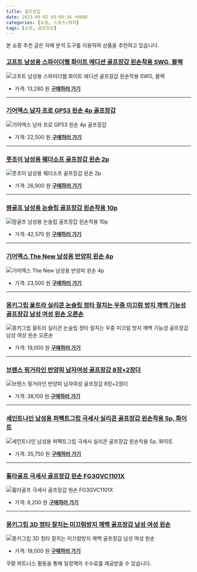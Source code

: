 ```yaml
---
title: 골프장갑
date: 2023-09-02 03:09:34 +0800
categories: [쇼핑, 스포츠/레저]
tags: [쇼핑, 골프장갑]
---
```

본 쇼핑 추천 글은 자체 분석 도구를 이용하여 상품을 추천하고 있습니다.
### [고프트 남성용 스파이더웹 화이트 에디션 골프장갑 왼손착용 SWG, 블랙](https://link.coupang.com/re/AFFSDP?lptag=AF1030537&pageKey=1972483808&itemId=3355070436&vendorItemId=71341833944&traceid=V0-153-17e570cc2c208591&clickBeacon=Uif%2FM5Hll%2FKUpZjJXZBwwO3fqwsacgDmlHP6Rl%2FZDunLVtdvgpPMY%2BdtXC1tojyS3k0H4rPWu0okZXcv921a%2BxUdtGo6aDxU4V8KcUJGztOQ3EiAzbQ5UEoC4HWkK%2BpK4qUwDNckPTp26BTPCwA8TO6Lxe2a0EfDzu7nPfemmS3wAAO%2BJtZz3ZFCGRzmzQ4X5%2FCBXQdY8AWYIEO7nR65uNgz8xHb5YAbp2INqpcSLOJ2wYj9J%2FOP1VvMzPBkR0l5YnZ8fBTfjLzt2yUJnxXhck1D3Tau1UkMMEUCAWag%2BplVeb9CpUrPjMn4XsGogfcIv9mcRqz355RPnUJLWA6AB1TQf39tXfCy0gmGm53rlfsvY4EXVEpvF5vrCs36yHO4yfrGWypSXuOayFQRF1lioii50hqi3GKvWV2M9f3P0brq0plT%2FgFoHLaKAJFshtiIvSVvn1lHthjJZUlKzjtG2xFxXNURWuD8P1EhImwa5NmaSyPAlSnT0Ln1%2FPQmEOPnLVCviIC7EVzjCODUwUaVys87ekDdhWQp%2F2Zg243yDyqPtAhELLKBjOinXxtzJ4yBiBkOYXJ3EZGITz8hjywNElG2uVVqs82GAjwhF4OgOCYKL%2BktvDe%2B8%2BulX8np%2FHyo%2FRjzPoTZDA3dHNSdpt819lI1DRGHJrR%2BjGTEdO6aozpq%2BrGKWqaNN20KlucKwR1skXNbj77c%2F%2BCqcOlO%2Bgvdez3RRKyDvuwXzWFxs67AEjN5LkPjXe9JDTyX7Y7Pe3wo3RAJR68klMkvsoEzI0yfDtjWpx%2FNhf%2FIE%2BvL%2FtSc4GYklfg8CKYZ%2Bsr065pe7fIy95rXuiJ8GMPqA58grsPC4GybkSew2orPK4ESMblGADsN9VYv8cwKYQuXvI%2FOhqb9&requestid=20230907030934142146064433&token=31850C%7CMIXED)
![고프트 남성용 스파이더웹 화이트 에디션 골프장갑 왼손착용 SWG, 블랙](https://ads-partners.coupang.com/image1/L1ZpAqyPsCmWUEQpL5hN3f8nOfbBIOuqgcXugvw8yOPfNhB8jbRHjE_NPe6SikKYuGIf6HL-h-loLHhKoHN0P2Y7cI9Hz__t3Gw2UXXtJxrnBQixm7MwT9IUqZfrqRvngvqFHUsPv6IV2AEALSb1CdiDAShQHeYz4pdnDHVy8rkVBFgPvMLg4FFaNvNNb0zMi-NbT3G92TtnpGNSoeguFGkjStothb7nWaHGtb8tU-n6tI0eVYUeL__KhlDeoRn90LlOK_3hy0ZQm4WOP2QdS21B5T8UxA==)
- 가격: 13,280 원
[**구매하러 가기**](https://link.coupang.com/re/AFFSDP?lptag=AF1030537&pageKey=1972483808&itemId=3355070436&vendorItemId=71341833944&traceid=V0-153-17e570cc2c208591&clickBeacon=Uif%2FM5Hll%2FKUpZjJXZBwwO3fqwsacgDmlHP6Rl%2FZDunLVtdvgpPMY%2BdtXC1tojyS3k0H4rPWu0okZXcv921a%2BxUdtGo6aDxU4V8KcUJGztOQ3EiAzbQ5UEoC4HWkK%2BpK4qUwDNckPTp26BTPCwA8TO6Lxe2a0EfDzu7nPfemmS3wAAO%2BJtZz3ZFCGRzmzQ4X5%2FCBXQdY8AWYIEO7nR65uNgz8xHb5YAbp2INqpcSLOJ2wYj9J%2FOP1VvMzPBkR0l5YnZ8fBTfjLzt2yUJnxXhck1D3Tau1UkMMEUCAWag%2BplVeb9CpUrPjMn4XsGogfcIv9mcRqz355RPnUJLWA6AB1TQf39tXfCy0gmGm53rlfsvY4EXVEpvF5vrCs36yHO4yfrGWypSXuOayFQRF1lioii50hqi3GKvWV2M9f3P0brq0plT%2FgFoHLaKAJFshtiIvSVvn1lHthjJZUlKzjtG2xFxXNURWuD8P1EhImwa5NmaSyPAlSnT0Ln1%2FPQmEOPnLVCviIC7EVzjCODUwUaVys87ekDdhWQp%2F2Zg243yDyqPtAhELLKBjOinXxtzJ4yBiBkOYXJ3EZGITz8hjywNElG2uVVqs82GAjwhF4OgOCYKL%2BktvDe%2B8%2BulX8np%2FHyo%2FRjzPoTZDA3dHNSdpt819lI1DRGHJrR%2BjGTEdO6aozpq%2BrGKWqaNN20KlucKwR1skXNbj77c%2F%2BCqcOlO%2Bgvdez3RRKyDvuwXzWFxs67AEjN5LkPjXe9JDTyX7Y7Pe3wo3RAJR68klMkvsoEzI0yfDtjWpx%2FNhf%2FIE%2BvL%2FtSc4GYklfg8CKYZ%2Bsr065pe7fIy95rXuiJ8GMPqA58grsPC4GybkSew2orPK4ESMblGADsN9VYv8cwKYQuXvI%2FOhqb9&requestid=20230907030934142146064433&token=31850C%7CMIXED)
---
### [기어엑스 남자 프로 GP53 왼손 4p 골프장갑](https://link.coupang.com/re/AFFSDP?lptag=AF1030537&pageKey=6956034149&itemId=16917309700&vendorItemId=84095229909&traceid=V0-153-e277eaeec5b56b8b&requestid=20230907030934142146064433&token=31850C%7CMIXED)
![기어엑스 남자 프로 GP53 왼손 4p 골프장갑](https://ads-partners.coupang.com/image1/jXSCBvTQDkRElCmcjQWkpvmQ5yyPc3sYmtbVv2kgJv-_XcWWm6qeuDL0yT74PUBGIL6u8RnG3CdiRrHi9BIZef6KTnN6qHqzl7xTeSRq1kfxJmB50jEF7S2upp5_RdSw1PVxGhLcKTMNscPoUSha0eDyFqWUHERuAtWpPKnRw8QNhiNh3j7kGaoGbcMUkNZQuC2e9EvQurKPg4C0B41c8jIv2lzJ7MX_kWN_HXTVp7Beju3NnxoB5oQMVaqSEIvLU6vuSsHNWhj619nxxSWad0me1KhyRTRBqZ--0ToOiA==)
- 가격: 22,500 원
[**구매하러 가기**](https://link.coupang.com/re/AFFSDP?lptag=AF1030537&pageKey=6956034149&itemId=16917309700&vendorItemId=84095229909&traceid=V0-153-e277eaeec5b56b8b&requestid=20230907030934142146064433&token=31850C%7CMIXED)
---
### [풋조이 남성용 웨더소프 골프장갑 왼손 2p](https://link.coupang.com/re/AFFSDP?lptag=AF1030537&pageKey=7154829576&itemId=17995022792&vendorItemId=85151441968&traceid=V0-153-d418971a21d96797&requestid=20230907030934142146064433&token=31850C%7CMIXED)
![풋조이 남성용 웨더소프 골프장갑 왼손 2p](https://ads-partners.coupang.com/image1/8f0QOteqfBSNBUpu8XXT4_2WpGkUVTIk_clHgv2ET7-DN_5buinki0VwwYHHCb8ErWHo6aHEdtcZ5vASxKC_B4rJb5ck4P_ntbudjSAmwZ-ystc3_NwPsXXMLwDJaZOZIWKJpcDCw8Xj9liNkEsyXKuokWMIHPNQHd7jrVc8TOevrW5OHRQ6iF4R8g8c8EgqvsbT1jTUcfgvVqP4Ub2K9bJ1DqQlTL0STCOwD0PhknbMQqAUYlWkUGSJV1STxES_eKntNQ8HorItjpDPaa5S6Kc6)
- 가격: 26,900 원
[**구매하러 가기**](https://link.coupang.com/re/AFFSDP?lptag=AF1030537&pageKey=7154829576&itemId=17995022792&vendorItemId=85151441968&traceid=V0-153-d418971a21d96797&requestid=20230907030934142146064433&token=31850C%7CMIXED)
---
### [땀골프 남성용 논슬립 골프장갑 왼손착용 10p](https://link.coupang.com/re/AFFSDP?lptag=AF1030537&pageKey=5493061794&itemId=8511051619&vendorItemId=75798531174&traceid=V0-153-b4034eb3d8746b30&clickBeacon=Uif%2FM5Hll%2FKUpZjJXZBwwO3fqwsacgDmlHP6Rl%2FZDunLVtdvgpPMY%2BdtXC1tojyS3k0H4rPWu0okZXcv921a%2B4HrysJ48LWv5BB0g2thVcR6B3BENdbHJgcLds%2Fp1ZVALw2jxlwUdicsnBUIFWNyr7FXY9EgrkaDcF2eCXNfalPwAAO%2BJtZz3ZFCGRzmzQ4X5%2FCBXQdY8AWYIEO7nR65uNgz8xHb5YAbp2INqpcSLOJ2wYj9J%2FOP1VvMzPBkR0l5KTVG%2BB8V3CfRwjEDcKYmX94QgxfvK%2BuNFtbC6a13fxy6JevEA%2B1EasimnCPc3lNsdrkevKKN8uzQRUwKKS3D8%2FKLx3cYXwBztsrIupRo8pBHnZsw4SpULZlc%2F7WKjcSJyzGroSxEMj8yKLFl%2FJVVlgllTqWcLBr9BxopiEMAkBIUp9U2Ah%2BmsWb7xcMlBCblUoCnsPms8wUfONeqApZpw0Zbh6r0KGu1gigvSblw8euft9C3nWm2xkjAMm4D04gC4r0diE219Y45fjqMsJhVwak9DObm7SJZgHOpLCTMkhW4bwx4XWgP0P04S%2BKThyA1CRCosjDSnJp9MHAHE9nFP5JCDZ9mlqLDIA66Id%2BCbvDD2n%2Fnts34liPyi3oys1YMi1Djep7yGZjtFLtMW3AlxAqONGVoNg4Nn4VZhF0J5UCRCE9b4IbYYQ8DIC2u1hwXDy2Gr6sxGx2tW2BAJQmPVb6gdXnYOe083oI2QGq4F2iu6nYVCpQ6YwHKMV8FFTwWARESZhN%2BxfCMsA1C2MsmV%2FT6skzMJwo7pBGJzKGLgm4NSfWFaD8rfv%2BNbZsQaZstIgbugQkgrCBZFkInXFHLiaHUodRQKSfApsy1nfTpi%2Fk%3D&requestid=20230907030934142146064433&token=31850C%7CMIXED)
![땀골프 남성용 논슬립 골프장갑 왼손착용 10p](https://ads-partners.coupang.com/image1/kTynGPrY-bY6Hc9okR5HlWPz6nJj-ppQ4hmhadObTQvrITHWZ8D-OmCPckneFqkIHUslt-ntsxrxC8mYWya0qDfuPt4yg6-ULRQp79WvBn4vIiZMORGG81xX9-ZyvWWXlNklJjCE8mrUfXFci-pTp12oYZYnhCJlZclBbFdq2hPSHeyCOcrQ2COf4NNpoCoftVNz03xFf86-FVYDul8lRz7oPOVzmqBpuex9H70GUHnT_udqQI9HXMx6iD_OE2f-rBT5txgF9aMpG9-5MaMNK-_iQ5U=)
- 가격: 42,570 원
[**구매하러 가기**](https://link.coupang.com/re/AFFSDP?lptag=AF1030537&pageKey=5493061794&itemId=8511051619&vendorItemId=75798531174&traceid=V0-153-b4034eb3d8746b30&clickBeacon=Uif%2FM5Hll%2FKUpZjJXZBwwO3fqwsacgDmlHP6Rl%2FZDunLVtdvgpPMY%2BdtXC1tojyS3k0H4rPWu0okZXcv921a%2B4HrysJ48LWv5BB0g2thVcR6B3BENdbHJgcLds%2Fp1ZVALw2jxlwUdicsnBUIFWNyr7FXY9EgrkaDcF2eCXNfalPwAAO%2BJtZz3ZFCGRzmzQ4X5%2FCBXQdY8AWYIEO7nR65uNgz8xHb5YAbp2INqpcSLOJ2wYj9J%2FOP1VvMzPBkR0l5KTVG%2BB8V3CfRwjEDcKYmX94QgxfvK%2BuNFtbC6a13fxy6JevEA%2B1EasimnCPc3lNsdrkevKKN8uzQRUwKKS3D8%2FKLx3cYXwBztsrIupRo8pBHnZsw4SpULZlc%2F7WKjcSJyzGroSxEMj8yKLFl%2FJVVlgllTqWcLBr9BxopiEMAkBIUp9U2Ah%2BmsWb7xcMlBCblUoCnsPms8wUfONeqApZpw0Zbh6r0KGu1gigvSblw8euft9C3nWm2xkjAMm4D04gC4r0diE219Y45fjqMsJhVwak9DObm7SJZgHOpLCTMkhW4bwx4XWgP0P04S%2BKThyA1CRCosjDSnJp9MHAHE9nFP5JCDZ9mlqLDIA66Id%2BCbvDD2n%2Fnts34liPyi3oys1YMi1Djep7yGZjtFLtMW3AlxAqONGVoNg4Nn4VZhF0J5UCRCE9b4IbYYQ8DIC2u1hwXDy2Gr6sxGx2tW2BAJQmPVb6gdXnYOe083oI2QGq4F2iu6nYVCpQ6YwHKMV8FFTwWARESZhN%2BxfCMsA1C2MsmV%2FT6skzMJwo7pBGJzKGLgm4NSfWFaD8rfv%2BNbZsQaZstIgbugQkgrCBZFkInXFHLiaHUodRQKSfApsy1nfTpi%2Fk%3D&requestid=20230907030934142146064433&token=31850C%7CMIXED)
---
### [기어엑스 The New 남성용 반양피 왼손 4p](https://link.coupang.com/re/AFFSDP?lptag=AF1030537&pageKey=7240664754&itemId=18396430135&vendorItemId=85539361683&traceid=V0-153-c3ca19599826f71d&requestid=20230907030934142146064433&token=31850C%7CMIXED)
![기어엑스 The New 남성용 반양피 왼손 4p](https://ads-partners.coupang.com/image1/K5ksUt3mXPa3Rw1RK89Jrj7d55cAxnH6-9WHYfUlxYydcZpHcpId75_CtLtf5RTAsDtDT9nCXVwP0T_WBb9JtHhXlpXeCF1eNn3lFRV-Bz2ZdX5LF7198gD6SUWdqMSrRuTK_MnWpG4El3OI3FH0XgPma5z7U6NBzIvaHIDyTayypngAh4MvPcIKVbJH8t7A7BE3EVQ8s0Fp7B9nCTXrksvIjiNSXJugT5104G0gc8aquG1ZtsNsX1xKjaj4vgsWTZ4u-B1UUuu6xnZsjO9xog==)
- 가격: 23,500 원
[**구매하러 가기**](https://link.coupang.com/re/AFFSDP?lptag=AF1030537&pageKey=7240664754&itemId=18396430135&vendorItemId=85539361683&traceid=V0-153-c3ca19599826f71d&requestid=20230907030934142146064433&token=31850C%7CMIXED)
---
### [몽키그립 울트라 실리콘 논슬립 정타 잘치는 우중 미끄럼 방지 깨백 기능성 골프장갑 남성 여성 왼손 오른손](https://link.coupang.com/re/AFFSDP?lptag=AF1030537&pageKey=6081922769&itemId=11279179167&vendorItemId=81753596509&traceid=V0-153-bdf925959879a9b0&clickBeacon=Uif%2FM5Hll%2FKUpZjJXZBwwO3fqwsacgDmlHP6Rl%2FZDunLVtdvgpPMY%2BdtXC1tojyS3k0H4rPWu0okZXcv921a%2B57o9sQUgQHH5tckaC3ed1B6B3BENdbHJgcLds%2Fp1ZVAtNcHRt%2FECUmxsy1%2BPEXVMMuV8uovLeRSn9DTon07jWDwAAO%2BJtZz3ZFCGRzmzQ4X5%2FCBXQdY8AWYIEO7nR65uNgz8xHb5YAbp2INqpcSLOJ2wYj9J%2FOP1VvMzPBkR0l5IF9xA7dRq07lYbcAcNP9d3LlPEwwDp7ozV4C8mgPduSAswiOsdzeuanPWnUfH4G0v9mcRqz355RPnUJLWA6AB2f2oLi4NdZG8wpdbsf4m7UVprnPYwDhvSdGojbP7h%2FfyfrGWypSXuOayFQRF1lioii50hqi3GKvWV2M9f3P0boF7u%2Bz0VmLf1VjzJDO0Se1bmwJuYgf4oQZ2FYTy5IEClUdOx8%2FSGWV2g%2F47KMPwIOdOC3LNzX7ps4Yp6igd8IFfKXqBVRx%2BokhyKFSQGLSezldW2n33Z%2BoCC7VKgF3HnmaSyPAlSnT0Ln1%2FPQmEOPn1Ld0wyGOyOhR80uWaWYgrxik8XG7KtnpedTaJ0GXOnFk9UEWq61g5DKYSIVu0k3%2BLidtLI5R8bbliEkvpgvU0Zd%2FB%2Bc4n3TXtAUscEOO20iv08YmtZTZgmU7rFv00D1nRd2WpEOvj6QQaekKbElAy6DFHgXhEUBO5VWC1H5ZlhGSkt53VAGkE%2FYvn4FAKpRr25vI5DYLmRRPOMiT2cK86B6DSP%2FQR3TtvfQjjqNUousdcZw5OyoQN6vXsfWm%2B0y3HNh2YBxIQcYbsK71100hQK2ilFOAGrl%2F07sW1m0sfyMhlMLyWkmZtYwdeFmCFQ%2Fo&requestid=20230907030934142146064433&token=31850C%7CMIXED)
![몽키그립 울트라 실리콘 논슬립 정타 잘치는 우중 미끄럼 방지 깨백 기능성 골프장갑 남성 여성 왼손 오른손](https://ads-partners.coupang.com/image1/AR7FSSjgz4ggOvX5Ac8msQvD-uCc3LFyHJD5K0xS6XoQYqv5UWsQFIrTpIrHZpYhKDkEwdif7YPYXJXARW9eRyxKilUmJr-_mjN8G8yv9XamZ68j1M_9K5hjqXU9Z7G7-fA-kKsOCrXwPtnW9r2ffIOWv3zoM3dPQbMRgp6Jaz87YsU_OaqdtWXkvXJCSx7Ys41UWYpK87odyJMzk2YGfuRePCaHmBtLgMunu5j0Tf3_siyByqrU1yNW20np94wkBd5jZ0x_e9WeZBMK9bvJzh0z46KFw89b4s-rAXukNNuno8INmD4=)
- 가격: 19,000 원
[**구매하러 가기**](https://link.coupang.com/re/AFFSDP?lptag=AF1030537&pageKey=6081922769&itemId=11279179167&vendorItemId=81753596509&traceid=V0-153-bdf925959879a9b0&clickBeacon=Uif%2FM5Hll%2FKUpZjJXZBwwO3fqwsacgDmlHP6Rl%2FZDunLVtdvgpPMY%2BdtXC1tojyS3k0H4rPWu0okZXcv921a%2B57o9sQUgQHH5tckaC3ed1B6B3BENdbHJgcLds%2Fp1ZVAtNcHRt%2FECUmxsy1%2BPEXVMMuV8uovLeRSn9DTon07jWDwAAO%2BJtZz3ZFCGRzmzQ4X5%2FCBXQdY8AWYIEO7nR65uNgz8xHb5YAbp2INqpcSLOJ2wYj9J%2FOP1VvMzPBkR0l5IF9xA7dRq07lYbcAcNP9d3LlPEwwDp7ozV4C8mgPduSAswiOsdzeuanPWnUfH4G0v9mcRqz355RPnUJLWA6AB2f2oLi4NdZG8wpdbsf4m7UVprnPYwDhvSdGojbP7h%2FfyfrGWypSXuOayFQRF1lioii50hqi3GKvWV2M9f3P0boF7u%2Bz0VmLf1VjzJDO0Se1bmwJuYgf4oQZ2FYTy5IEClUdOx8%2FSGWV2g%2F47KMPwIOdOC3LNzX7ps4Yp6igd8IFfKXqBVRx%2BokhyKFSQGLSezldW2n33Z%2BoCC7VKgF3HnmaSyPAlSnT0Ln1%2FPQmEOPn1Ld0wyGOyOhR80uWaWYgrxik8XG7KtnpedTaJ0GXOnFk9UEWq61g5DKYSIVu0k3%2BLidtLI5R8bbliEkvpgvU0Zd%2FB%2Bc4n3TXtAUscEOO20iv08YmtZTZgmU7rFv00D1nRd2WpEOvj6QQaekKbElAy6DFHgXhEUBO5VWC1H5ZlhGSkt53VAGkE%2FYvn4FAKpRr25vI5DYLmRRPOMiT2cK86B6DSP%2FQR3TtvfQjjqNUousdcZw5OyoQN6vXsfWm%2B0y3HNh2YBxIQcYbsK71100hQK2ilFOAGrl%2F07sW1m0sfyMhlMLyWkmZtYwdeFmCFQ%2Fo&requestid=20230907030934142146064433&token=31850C%7CMIXED)
---
### [브렌스 핑거라인 반양피 남자여성 골프장갑 8장+2장더](https://link.coupang.com/re/AFFSDP?lptag=AF1030537&pageKey=2354224393&itemId=4084394276&vendorItemId=72068396861&traceid=V0-153-4dd72546922dc182&requestid=20230907030934142146064433&token=31850C%7CMIXED)
![브렌스 핑거라인 반양피 남자여성 골프장갑 8장+2장더](https://ads-partners.coupang.com/image1/kgf1_usP_13f9VVhkmnhYn46jMfakps2DwV0-DUgphnIK9a_KyshXWqjezGzefTgJ_DY04FG8rS37Bwwpf2RtPDxDhO41tHgmIRktD__BHpCX6wkB1SeWpP6837VjAb1fbIXQEhhxTN4HPedC84vQpwzJGJhN9DDpNqqTsaf8mhoYR9xkK9oBrNjZE5RzAYMvCo9rn9RMciouLMiNCdhDh79LB3NADTjT1tMVDkzJ7qpM8XCpwPCKhSJ1HZ7xGHsDVJ1yky2S5fxHjlRi3xo6mp-pMhseP00OfWaw0UgaBEg)
- 가격: 38,100 원
[**구매하러 가기**](https://link.coupang.com/re/AFFSDP?lptag=AF1030537&pageKey=2354224393&itemId=4084394276&vendorItemId=72068396861&traceid=V0-153-4dd72546922dc182&requestid=20230907030934142146064433&token=31850C%7CMIXED)
---
### [세인트나인 남성용 퍼펙트그립 극세사 실리콘 골프장갑 왼손착용 5p, 화이트](https://link.coupang.com/re/AFFSDP?lptag=AF1030537&pageKey=6639138379&itemId=15169111222&vendorItemId=82390465230&traceid=V0-153-1c0c1d219840619a&clickBeacon=Uif%2FM5Hll%2FKUpZjJXZBwwO3fqwsacgDmlHP6Rl%2FZDunLVtdvgpPMY%2BdtXC1tojyS3k0H4rPWu0okZXcv921a%2B%2BQu2FyR%2FN8D2o8%2BoG7aOiR6B3BENdbHJgcLds%2Fp1ZVAvrblfTPQvHkQejsYqEx3j7kkN1%2BX4FfsdJVHBhNRH0XwAAO%2BJtZz3ZFCGRzmzQ4X5%2FCBXQdY8AWYIEO7nR65uNgz8xHb5YAbp2INqpcSLOJ2wYj9J%2FOP1VvMzPBkR0l5pn2MqemZXjsb0uvgk86NLVjQZblbjDZ2w9fR34JpPGa9jgtMkcWbIHQyvGwBd9Srv9mcRqz355RPnUJLWA6AB5ZB8CQGJJF1FDKQxrDIuuzqNje%2FlXhE35VU6WGd%2B1UCyfrGWypSXuOayFQRF1lioii50hqi3GKvWV2M9f3P0boM45sh4f7OhIJUcU4cKkZkMJoTJbvpqqheRKMoG3iNMQ85vsMNu6FsdEyULaV%2BQdKaSyPAlSnT0Ln1%2FPQmEOPnLVCviIC7EVzjCODUwUaVys87ekDdhWQp%2F2Zg243yDyqPtAhELLKBjOinXxtzJ4yBiBkOYXJ3EZGITz8hjywNElG2uVVqs82GAjwhF4OgOCYKL%2BktvDe%2B8%2BulX8np%2FHyo%2FRjzPoTZDA3dHNSdpt819lI1DRGHJrR%2BjGTEdO6aozpq%2BrGKWqaNN20KlucKwR1skXNbj77c%2F%2BCqcOlO%2Bgvdez3RRKyDvuwXzWFxs67AEjN5LkPjXe9JDTyX7Y7Pe3wo3RAJR68klMkvsoEzI0yfDtjWpx%2FNhf%2FIE%2BvL%2FtSc4GYklfg8CKYZ%2Bsr065pe7fIy95rXuiJ8GMPqA58grsPC4GybkSew2orPK4ESMblGADsN9VYv8cwKYQuXvI%2FOhqb9&requestid=20230907030934142146064433&token=31850C%7CMIXED)
![세인트나인 남성용 퍼펙트그립 극세사 실리콘 골프장갑 왼손착용 5p, 화이트](https://ads-partners.coupang.com/image1/IgDPLNSc0es0Xj-UIpTetgmWmX4qv8STU1caYeZJ4JVTkgLEPh9wyLoralUcobiDDHQt-G5fg2CXDF4_N5md6AKvJDFdfbt1g5YLLa0Kijg7j2ppVRFf2Q21-b0YXybL-qq0Dhf69KoDuSKm5Yx3hODOetZohvPncyISnsqv819W7G2c2B2UM7wuzKjuRfj1H0xBUA91OO_sWIuipNmCfnAVi4xuZErKIcr8Bx5aD2y4BOQh5iq4dwMM2SV5ZynUB3sDqosaaqUBIvGoueYD07gFI_M=)
- 가격: 35,750 원
[**구매하러 가기**](https://link.coupang.com/re/AFFSDP?lptag=AF1030537&pageKey=6639138379&itemId=15169111222&vendorItemId=82390465230&traceid=V0-153-1c0c1d219840619a&clickBeacon=Uif%2FM5Hll%2FKUpZjJXZBwwO3fqwsacgDmlHP6Rl%2FZDunLVtdvgpPMY%2BdtXC1tojyS3k0H4rPWu0okZXcv921a%2B%2BQu2FyR%2FN8D2o8%2BoG7aOiR6B3BENdbHJgcLds%2Fp1ZVAvrblfTPQvHkQejsYqEx3j7kkN1%2BX4FfsdJVHBhNRH0XwAAO%2BJtZz3ZFCGRzmzQ4X5%2FCBXQdY8AWYIEO7nR65uNgz8xHb5YAbp2INqpcSLOJ2wYj9J%2FOP1VvMzPBkR0l5pn2MqemZXjsb0uvgk86NLVjQZblbjDZ2w9fR34JpPGa9jgtMkcWbIHQyvGwBd9Srv9mcRqz355RPnUJLWA6AB5ZB8CQGJJF1FDKQxrDIuuzqNje%2FlXhE35VU6WGd%2B1UCyfrGWypSXuOayFQRF1lioii50hqi3GKvWV2M9f3P0boM45sh4f7OhIJUcU4cKkZkMJoTJbvpqqheRKMoG3iNMQ85vsMNu6FsdEyULaV%2BQdKaSyPAlSnT0Ln1%2FPQmEOPnLVCviIC7EVzjCODUwUaVys87ekDdhWQp%2F2Zg243yDyqPtAhELLKBjOinXxtzJ4yBiBkOYXJ3EZGITz8hjywNElG2uVVqs82GAjwhF4OgOCYKL%2BktvDe%2B8%2BulX8np%2FHyo%2FRjzPoTZDA3dHNSdpt819lI1DRGHJrR%2BjGTEdO6aozpq%2BrGKWqaNN20KlucKwR1skXNbj77c%2F%2BCqcOlO%2Bgvdez3RRKyDvuwXzWFxs67AEjN5LkPjXe9JDTyX7Y7Pe3wo3RAJR68klMkvsoEzI0yfDtjWpx%2FNhf%2FIE%2BvL%2FtSc4GYklfg8CKYZ%2Bsr065pe7fIy95rXuiJ8GMPqA58grsPC4GybkSew2orPK4ESMblGADsN9VYv8cwKYQuXvI%2FOhqb9&requestid=20230907030934142146064433&token=31850C%7CMIXED)
---
### [휠라골프 극세사 골프장갑 왼손 FG3GVC1101X](https://link.coupang.com/re/AFFSDP?lptag=AF1030537&pageKey=4562167555&itemId=2334722975&vendorItemId=72523296281&traceid=V0-153-59b879e40faf0540&requestid=20230907030934142146064433&token=31850C%7CMIXED)
![휠라골프 극세사 골프장갑 왼손 FG3GVC1101X](https://ads-partners.coupang.com/image1/HZezhKmZ_fnPS9OuHTKeAkQ6jbXDUPTMyX6QFp0hU8Mo0VFyzSQ1Z5bfTeoyrEB9ff5n1UQpxhp2HD9_acbELLA11x5puIYfqBPemEKvSZHtdpeGKA1oJQPf4oqyNZbNi_jXnXK4xz6XMRaYxnDXd3IxnsmkRq_8JDANm5qZBUU1TiOsPvzjYKcoO5s0eWjq_KCSC_ipOPEJ8qqammooFHoSIXbHD2EYK4c0S9fXMaNo2TyObRsYoKucKKshi-mwXAR-0dLe6F99Rd1PsXhz)
- 가격: 8,200 원
[**구매하러 가기**](https://link.coupang.com/re/AFFSDP?lptag=AF1030537&pageKey=4562167555&itemId=2334722975&vendorItemId=72523296281&traceid=V0-153-59b879e40faf0540&requestid=20230907030934142146064433&token=31850C%7CMIXED)
---
### [몽키그립 3D 정타 잘치는 미끄럼방지 깨백 골프장갑 남성 여성 왼손](https://link.coupang.com/re/AFFSDP?lptag=AF1030537&pageKey=2128824836&itemId=3613152116&vendorItemId=81627936369&traceid=V0-153-95b6fbb1b9276caf&clickBeacon=Uif%2FM5Hll%2FKUpZjJXZBwwO3fqwsacgDmlHP6Rl%2FZDunLVtdvgpPMY%2BdtXC1tojyS3k0H4rPWu0okZXcv921a%2B0Jk06sf4RLzfqshW%2F9BzEl6B3BENdbHJgcLds%2Fp1ZVAIcXxhJdi58Ph2xKGZLHPuqbrDetRE29xur9L2F9ZprrwAAO%2BJtZz3ZFCGRzmzQ4X5%2FCBXQdY8AWYIEO7nR65uNgz8xHb5YAbp2INqpcSLOJ2wYj9J%2FOP1VvMzPBkR0l5HSE%2Ff7LUUsKkdiyEbIDem4DYu7F%2FUqSKP2cQH3sKkua1Jyc3yuQFp%2F37v8AgN%2F6YWK2HAYRlVlNUtSgUWKuNeXck8q5j06gkulCFTGhIjdUdQSBg7Fw3ZYzCi2t8vC6z1JtY%2FUNdS3EyXvt%2BNJvMsp8YqX87cRr5RF9iksMrWpueqkQEz0sefwaQtjOSnKZLogo6FktBPBzCcnpfWoutlgWfpuWW%2Fr%2FyT%2Fn9C5xBIV0miiln1%2B4nRCbKUQP4mxTbuFQbtl1MEa3jqSdbHmXdat6dPnFkk3NRQjdbw0aOrVPXSPhOsXIvy%2Fyo5gr2BL48WsZmi%2BxUpyGlBFtk4SSA8DhWPM5AciyfUpfyLWVqO0r2r8C3ds1BWSzhm4y5uMwEvYa6ygj0Scy1iZyhUHNKhV8kWMLJPWxXFsl%2FI%2FLZTqyFHc8tY%2FSO4pwbe3l700iNhG6u17oedpc5zMuV%2B9eibA3y9i8HHMWJVs%2FUanv1XLMt8dvkblbLsFGu3MFo3gAga7%2FVoeac9Juu4hvd6IzaQEuYQnjQv90dUpSb4KsdtUVC1OxuRlJmzr%2BL4%2FQATeNj%2BdtEDT7bbcMo8eltMzBpeXT6T%2F2P1kWolmMwzFX3MgeBzq4Cwcc6kXX%2FqQVtpoWP&requestid=20230907030934142146064433&token=31850C%7CMIXED)
![몽키그립 3D 정타 잘치는 미끄럼방지 깨백 골프장갑 남성 여성 왼손](https://ads-partners.coupang.com/image1/_nNEDuw56JcCi1X__tgm-YwJThbVnNPmc4S_gHlvHRLn6vJxwYShlukA2fwvP0VUtFp5SgWGowmEK5Rn34tyaD3d6gKbNWIozVjbyKSGKWBtNCkpqH1ekDVTZXjLKln2NBAbLqQCxrXCd530J0HRfAchHH4M3Zk3srj6QyzX6ELDVcNKJdY0z7goJiBBYpV1D01xw1uUtwEfLFvBol1dkEKZzNkvAvL_ph4D77ZvTjp_sNHwr071pUffo7m6rb3IYdR7eiGESNV-Cr3hlk4iNUE0MkMuDtVyHVWIAVifVCj5Cx6O)
- 가격: 19,000 원
[**구매하러 가기**](https://link.coupang.com/re/AFFSDP?lptag=AF1030537&pageKey=2128824836&itemId=3613152116&vendorItemId=81627936369&traceid=V0-153-95b6fbb1b9276caf&clickBeacon=Uif%2FM5Hll%2FKUpZjJXZBwwO3fqwsacgDmlHP6Rl%2FZDunLVtdvgpPMY%2BdtXC1tojyS3k0H4rPWu0okZXcv921a%2B0Jk06sf4RLzfqshW%2F9BzEl6B3BENdbHJgcLds%2Fp1ZVAIcXxhJdi58Ph2xKGZLHPuqbrDetRE29xur9L2F9ZprrwAAO%2BJtZz3ZFCGRzmzQ4X5%2FCBXQdY8AWYIEO7nR65uNgz8xHb5YAbp2INqpcSLOJ2wYj9J%2FOP1VvMzPBkR0l5HSE%2Ff7LUUsKkdiyEbIDem4DYu7F%2FUqSKP2cQH3sKkua1Jyc3yuQFp%2F37v8AgN%2F6YWK2HAYRlVlNUtSgUWKuNeXck8q5j06gkulCFTGhIjdUdQSBg7Fw3ZYzCi2t8vC6z1JtY%2FUNdS3EyXvt%2BNJvMsp8YqX87cRr5RF9iksMrWpueqkQEz0sefwaQtjOSnKZLogo6FktBPBzCcnpfWoutlgWfpuWW%2Fr%2FyT%2Fn9C5xBIV0miiln1%2B4nRCbKUQP4mxTbuFQbtl1MEa3jqSdbHmXdat6dPnFkk3NRQjdbw0aOrVPXSPhOsXIvy%2Fyo5gr2BL48WsZmi%2BxUpyGlBFtk4SSA8DhWPM5AciyfUpfyLWVqO0r2r8C3ds1BWSzhm4y5uMwEvYa6ygj0Scy1iZyhUHNKhV8kWMLJPWxXFsl%2FI%2FLZTqyFHc8tY%2FSO4pwbe3l700iNhG6u17oedpc5zMuV%2B9eibA3y9i8HHMWJVs%2FUanv1XLMt8dvkblbLsFGu3MFo3gAga7%2FVoeac9Juu4hvd6IzaQEuYQnjQv90dUpSb4KsdtUVC1OxuRlJmzr%2BL4%2FQATeNj%2BdtEDT7bbcMo8eltMzBpeXT6T%2F2P1kWolmMwzFX3MgeBzq4Cwcc6kXX%2FqQVtpoWP&requestid=20230907030934142146064433&token=31850C%7CMIXED)


쿠팡 파트너스 활동을 통해 일정액의 수수료를 제공받을 수 있습니다.
